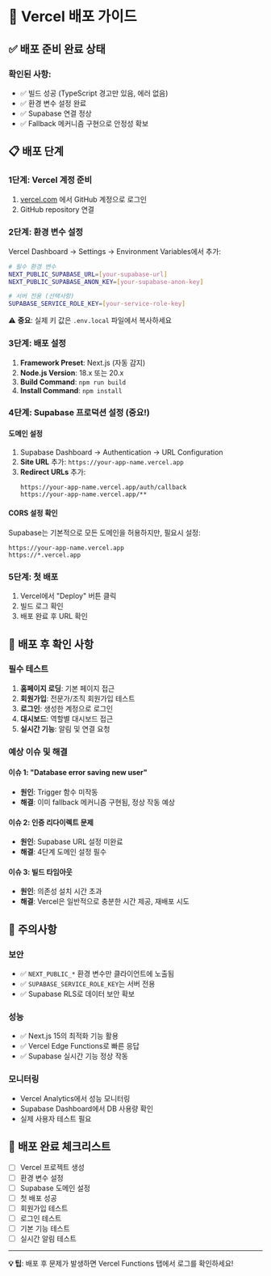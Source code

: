 # 🚀 Vercel 배포 가이드

## ✅ 배포 준비 완료 상태

### 확인된 사항:
- ✅ 빌드 성공 (TypeScript 경고만 있음, 에러 없음)
- ✅ 환경 변수 설정 완료
- ✅ Supabase 연결 정상
- ✅ Fallback 메커니즘 구현으로 안정성 확보

## 📋 배포 단계

### 1단계: Vercel 계정 준비
1. [vercel.com](https://vercel.com) 에서 GitHub 계정으로 로그인
2. GitHub repository 연결

### 2단계: 환경 변수 설정
Vercel Dashboard → Settings → Environment Variables에서 추가:

```bash
# 필수 환경 변수
NEXT_PUBLIC_SUPABASE_URL=[your-supabase-url]
NEXT_PUBLIC_SUPABASE_ANON_KEY=[your-supabase-anon-key]

# 서버 전용 (선택사항)
SUPABASE_SERVICE_ROLE_KEY=[your-service-role-key]
```

⚠️ **중요**: 실제 키 값은 `.env.local` 파일에서 복사하세요

### 3단계: 배포 설정
1. **Framework Preset**: Next.js (자동 감지)
2. **Node.js Version**: 18.x 또는 20.x
3. **Build Command**: `npm run build`
4. **Install Command**: `npm install`

### 4단계: Supabase 프로덕션 설정 (중요!)

#### 도메인 설정
1. Supabase Dashboard → Authentication → URL Configuration
2. **Site URL** 추가: `https://your-app-name.vercel.app`
3. **Redirect URLs** 추가:
   ```
   https://your-app-name.vercel.app/auth/callback
   https://your-app-name.vercel.app/**
   ```

#### CORS 설정 확인
Supabase는 기본적으로 모든 도메인을 허용하지만, 필요시 설정:
```
https://your-app-name.vercel.app
https://*.vercel.app
```

### 5단계: 첫 배포
1. Vercel에서 "Deploy" 버튼 클릭
2. 빌드 로그 확인
3. 배포 완료 후 URL 확인

## 🔧 배포 후 확인 사항

### 필수 테스트
1. **홈페이지 로딩**: 기본 페이지 접근
2. **회원가입**: 전문가/조직 회원가입 테스트
3. **로그인**: 생성한 계정으로 로그인
4. **대시보드**: 역할별 대시보드 접근
5. **실시간 기능**: 알림 및 연결 요청

### 예상 이슈 및 해결

#### 이슈 1: "Database error saving new user"
- **원인**: Trigger 함수 미작동
- **해결**: 이미 fallback 메커니즘 구현됨, 정상 작동 예상

#### 이슈 2: 인증 리다이렉트 문제
- **원인**: Supabase URL 설정 미완료
- **해결**: 4단계 도메인 설정 필수

#### 이슈 3: 빌드 타임아웃
- **원인**: 의존성 설치 시간 초과
- **해결**: Vercel은 일반적으로 충분한 시간 제공, 재배포 시도

## 🚨 주의사항

### 보안
- ✅ `NEXT_PUBLIC_*` 환경 변수만 클라이언트에 노출됨
- ✅ `SUPABASE_SERVICE_ROLE_KEY`는 서버 전용
- ✅ Supabase RLS로 데이터 보안 확보

### 성능
- ✅ Next.js 15의 최적화 기능 활용
- ✅ Vercel Edge Functions로 빠른 응답
- ✅ Supabase 실시간 기능 정상 작동

### 모니터링
- Vercel Analytics에서 성능 모니터링
- Supabase Dashboard에서 DB 사용량 확인
- 실제 사용자 테스트 필요

## 🎉 배포 완료 체크리스트

- [ ] Vercel 프로젝트 생성
- [ ] 환경 변수 설정
- [ ] Supabase 도메인 설정
- [ ] 첫 배포 성공
- [ ] 회원가입 테스트
- [ ] 로그인 테스트
- [ ] 기본 기능 테스트
- [ ] 실시간 알림 테스트

---

**💡 팁**: 배포 후 문제가 발생하면 Vercel Functions 탭에서 로그를 확인하세요!